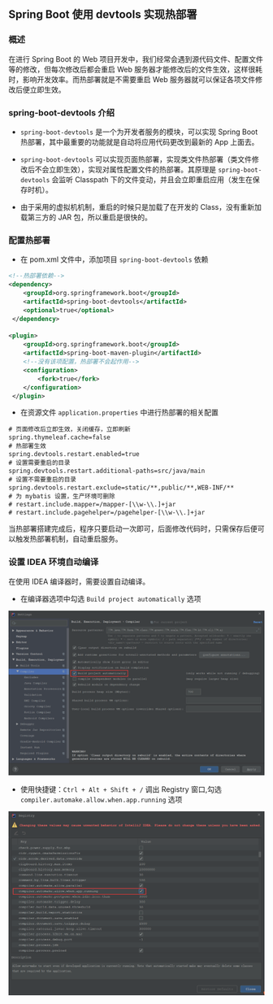## Spring Boot 使用 devtools 实现热部署

### 概述

在进行 Spring Boot 的 Web 项目开发中，我们经常会遇到源代码文件、配置文件等的修改，但每次修改后都会重启 Web 服务器才能修改后的文件生效，这样很耗时，影响开发效率。而热部署就是不需要重启 Web 服务器就可以保证各项文件修改后便立即生效。

### spring-boot-devtools 介绍

- `spring-boot-devtools` 是一个为开发者服务的模块，可以实现 Spring Boot 热部署，其中最重要的功能就是自动将应用代码更改到最新的 App 上面去。

- `spring-boot-devtools` 可以实现页面热部署，实现类文件热部署（类文件修改后不会立即生效），实现对属性配置文件的热部署。其原理是 `spring-boot-devtools` 会监听 Classpath 下的文件变动，并且会立即重启应用（发生在保存时机）。

- 由于采用的虚拟机机制，重启的时候只是加载了在开发的 Class，没有重新加载第三方的 JAR 包，所以重启是很快的。

### 配置热部署

- 在 pom.xml 文件中，添加项目 `spring-boot-devtools` 依赖

```xml
<!--热部署依赖-->
<dependency>
    <groupId>org.springframework.boot</groupId>
    <artifactId>spring-boot-devtools</artifactId>
    <optional>true</optional>
 </dependency>

<plugin>
    <groupId>org.springframework.boot</groupId>
    <artifactId>spring-boot-maven-plugin</artifactId>
    <!--没有该项配置，热部署不会起作用-->
    <configuration>
        <fork>true</fork>
    </configuration>
 </plugin>
```
- 在资源文件 `application.properties` 中进行热部署的相关配置

```properties
# 页面修改后立即生效，关闭缓存，立即刷新
spring.thymeleaf.cache=false
# 热部署生效
spring.devtools.restart.enabled=true
# 设置需要重启的目录
spring.devtools.restart.additional-paths=src/java/main
# 设置不需要重启的目录
spring.devtools.restart.exclude=static/**,public/**,WEB-INF/**
# 为 mybatis 设置，生产环境可删除
# restart.include.mapper=/mapper-[\\w-\\.]+jar
# restart.include.pagehelper=/pagehelper-[\\w-\\.]+jar
```
当热部署搭建完成后，程序只要启动一次即可，后面修改代码时，只需保存后便可以触发热部署机制，自动重启服务。

### 设置 IDEA 环境自动编译 
在使用 IDEA 编译器时，需要设置自动编译。

- 在编译器选项中勾选 `Build project automatically` 选项

![idea-compiler](../asset/imgs/idea-compiler.png)

- 使用快捷键：`Ctrl + Alt + Shift + /` 调出 Registry 窗口,勾选 `compiler.automake.allow.when.app.running` 选项

![registry](../asset/imgs/registry.png)